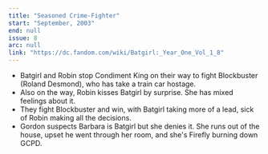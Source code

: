 ```yaml
---
title: "Seasoned Crime-Fighter"
start: "September, 2003"
end: null
issue: 8
arc: null
link: "https://dc.fandom.com/wiki/Batgirl:_Year_One_Vol_1_8"
---
```


- Batgirl and Robin stop Condiment King on their way to fight Blockbuster (Roland Desmond), who has take a train car hostage. 
- Also on the way, Robin kisses Batgirl by surprise. She has mixed feelings about it.
- They fight Blockbuster and win, with Batgirl taking more of a lead, sick of Robin making all the decisions.
- Gordon suspects Barbara is Batgirl but she denies it. She runs out of the house, upset he went through her room, and she's Firefly burning down GCPD.
